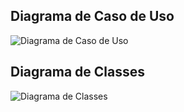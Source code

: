 ## Diagrama de Caso de Uso

![Diagrama de Caso de Uso](diagramas/DiagramaCasoDeUso.png)

## Diagrama de Classes

![Diagrama de Classes](diagramas/DiagramaDeClasse.png)
